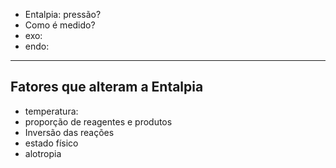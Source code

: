 
- Entalpia: pressão?
- Como é medido?
- exo:
- endo:


---

## Fatores que alteram a Entalpia

- temperatura:
- proporção de reagentes e produtos
- Inversão das reações
- estado físico
- alotropia
